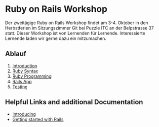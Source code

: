 # Ruby on Rails Workshop

Der zweitägige Ruby on Rails Workshop findet am 3-4. Oktober in den Herbstferien
im Sitzungszimmer Git bei Puzzle ITC an der Belpstrasse 37 statt.
Dieser Workshop ist von Lernenden für Lernende. Interessierte Lernende laden wir gerne 
dazu ein mitzumachen.

## Ablauf

1. [Introduction](files/01_introduction.md)
1. [Ruby Syntax](files/02_ruby_syntax.md)
1. [Ruby Programming](files/03_ruby_programming.md)
1. [Rails App](files/04_rails_app.md)
1. [Testing](files/05_testing.md)

## Helpful Links and additional Documentation

- [Introducing](http://kottans.org/ruby-slides/public/rubybasics/#run-files)
- [Getting started with Rails](http://guides.rubyonrails.org/getting_started.html)
